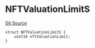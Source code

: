 # NFTValuationLimitS
[Git Source](https://github.com/thrackle-io/tron/blob/50727ee9211084f05b8690e3435981873338f44e/src/client/token/handler/diamond/RuleStorage.sol)


```solidity
struct NFTValuationLimitS {
    uint16 nftValuationLimit;
}
```

